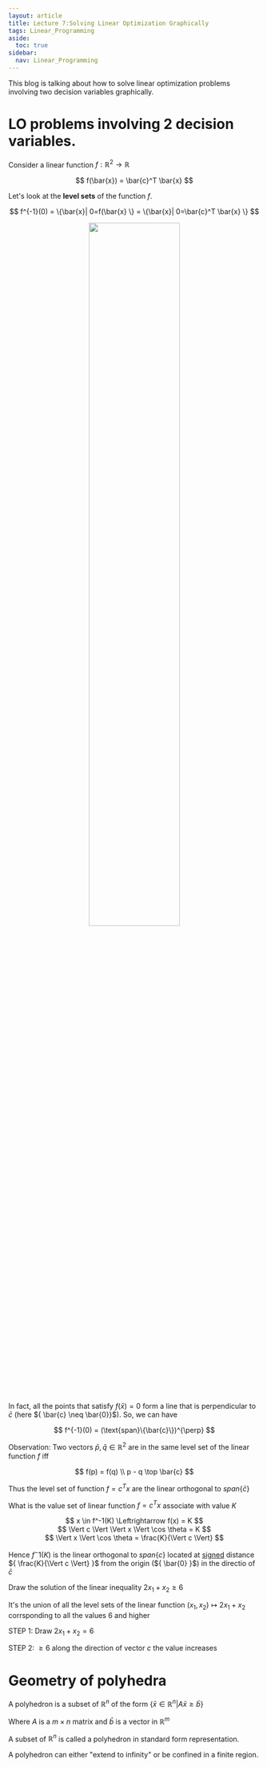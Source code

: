 ```yaml
---
layout: article
title: Lecture 7:Solving Linear Optimization Graphically
tags: Linear_Programming
aside:
  toc: true
sidebar:
  nav: Linear_Programming
---
```


This blog is talking about how to solve linear optimization problems involving two decision variables graphically.

<!--more-->

# LO problems involving 2 decision variables.

Consider a linear function ${ f:\mathbb{R}^2 \rightarrow \mathbb{R} }$

<center>$$
f(\bar{x}) = \bar{c}^T \bar{x}
$$</center>

Let's look at the <b>level sets</b> of the function ${ f }$. 

<center>$$
f^{-1}(0) = \{\bar{x}| 0=f(\bar{x} \} = \{\bar{x}| 0=\bar{c}^T \bar{x} \}
$$</center>

<p align="center">
    <img src="/post_image/Linear_Programming
/LO1-7_span_perp.png" width="60%">
</p>

In fact, all the points that satisfy ${ f(\bar{x}) = 0 }$ form a line that is perpendicular to ${\bar{c}  }$ (here ${ \bar{c} \neq \bar{0}}$). So, we can have

<center>$$
f^{-1}(0) = (\text{span}\{\bar{c}\})^{\perp}
$$</center>


Observation: Two vectors ${ \bar{p},\bar{q} \in \mathbb{R}^2 }$ are in the same level set of the linear function ${ f }$ iff

<center>$$
f(p) = f(q) \\
p - q \top \bar{c}
$$</center>

Thus the level set of function ${ f = c^T x }$ are the linear orthogonal to ${ span\{\bar{c}\} }$

What is the value set of linear function ${ f=c^Tx }$ associate with value ${ K }$

<center>$$
x \in f^-1(K) \Leftrightarrow f(x) = K
$$</center>

<center>$$
\Vert c \Vert \Vert x \Vert \cos \theta = K
$$</center>

<center>$$
\Vert x \Vert \cos \theta = \frac{K}{\Vert c \Vert}
$$</center>

Hence ${ f^-1(K) }$ is the linear orthogonal to ${ span\{c\} }$ located at <u>signed</u> distance ${ \frac{K}{\Vert c \Vert} }$ from the origin (${ \bar{0} }$) in the directio of ${ \bar{c} }$


Draw the solution of the linear inequality ${ 2x_1+ x_2 \geq 6 }$

It's the union of all the level sets of the linear function ${ (x_1,x_2) \mapsto 2x_1 + x_2 }$ corrsponding to all the values ${ 6 }$ and higher

STEP 1: Draw ${ 2x_1+ x_2 = 6 }$

STEP 2: ${ \geq 6 }$ along the direction of vector ${ c }$ the value increases


# Geometry of polyhedra

A polyhedron is a subset of ${ \mathbb{R}^n }$ of the form ${ \{\bar{x} \in \mathbb{R}^n | A \bar{x} \geq \bar{b} \} }$

Where ${ A }$ is a ${ m \times n }$ matrix and ${ \bar{b} }$ is a vector in ${ \mathbb{R}^m }$

A subset of ${ \mathbb{R}^n }$ is called a polyhedron in standard form representation. 

A polyhedron can either "extend to infinity" or be confined in a finite region. 

